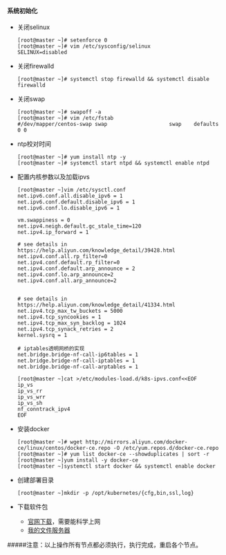 #### 系统初始化	

* 关闭selinux

  ```
  [root@master ~]# setenforce 0
  [root@master ~]# vim /etc/sysconfig/selinux 
  SELINUX=disabled
  ```

* 关闭firewalld

  ```
  [root@master ~]# systemctl stop firewalld && systemctl disable firewalld
  ```

* 关闭swap

  ```
  [root@master ~]# swapoff -a
  [root@master ~]# vim /etc/fstab 
  #/dev/mapper/centos-swap swap                    swap    defaults        0 0
  ```

* ntp校对时间

  ```
  [root@master ~]# yum install ntp -y
  [root@master ~]# systemctl start ntpd && systemctl enable ntpd
  ```



* 配置内核参数以及加载ipvs

  ```
  [root@master ~]vim /etc/sysctl.conf
  net.ipv6.conf.all.disable_ipv6 = 1
  net.ipv6.conf.default.disable_ipv6 = 1
  net.ipv6.conf.lo.disable_ipv6 = 1
  
  vm.swappiness = 0
  net.ipv4.neigh.default.gc_stale_time=120
  net.ipv4.ip_forward = 1
  
  # see details in https://help.aliyun.com/knowledge_detail/39428.html
  net.ipv4.conf.all.rp_filter=0
  net.ipv4.conf.default.rp_filter=0
  net.ipv4.conf.default.arp_announce = 2
  net.ipv4.conf.lo.arp_announce=2
  net.ipv4.conf.all.arp_announce=2
  
  
  # see details in https://help.aliyun.com/knowledge_detail/41334.html
  net.ipv4.tcp_max_tw_buckets = 5000
  net.ipv4.tcp_syncookies = 1
  net.ipv4.tcp_max_syn_backlog = 1024
  net.ipv4.tcp_synack_retries = 2
  kernel.sysrq = 1
  
  # iptables透明网桥的实现
  net.bridge.bridge-nf-call-ip6tables = 1
  net.bridge.bridge-nf-call-iptables = 1
  net.bridge.bridge-nf-call-arptables = 1
  ```

  ```
  [root@master ~]cat >/etc/modules-load.d/k8s-ipvs.conf<<EOF
  ip_vs
  ip_vs_rr
  ip_vs_wrr
  ip_vs_sh
  nf_conntrack_ipv4
  EOF
  ```

* 安装docker

  ```
  [root@master ~]# wget http://mirrors.aliyun.com/docker-ce/linux/centos/docker-ce.repo -O /etc/yum.repos.d/docker-ce.repo
  [root@master ~]# yum list docker-ce --showduplicates | sort -r
  [root@master ~]yum install -y docker-ce
  [root@master ~]systemctl start docker && systemctl enable docker
  ```

- 创建部署目录

  ```
  [root@master ~]mkdir -p /opt/kubernetes/{cfg,bin,ssl,log}
  ```

- 下载软件包
  - [官网下载](https://github.com/kubernetes/kubernetes/blob/master/CHANGELOG-1.13.md#downloads-for-v1133)，需要能科学上网
  - [我的文件服务器](https://sw.hiecho.cn/k8s/k8s-install-v1.13.3.tar.gz)

#####注意：以上操作所有节点都必须执行，执行完成，重启各个节点。

